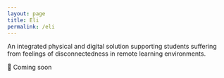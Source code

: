 ```yaml
---
layout: page
title: Eli
permalink: /eli
---
```

<p class="callout">An integrated physical and digital solution supporting students suffering from feelings of disconnectedness in remote learning environments.</p>
<p class="callout callout-blue">📍 Coming soon</p>

